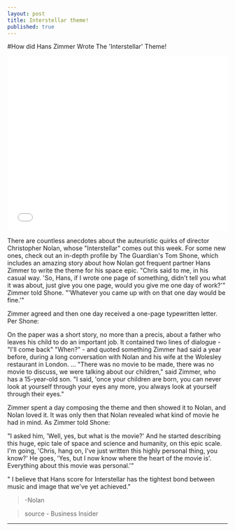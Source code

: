 ```yaml
---
layout: post
title: Interstellar theme!
published: true
---
```


#How did Hans Zimmer Wrote The 'Interstellar' Theme! 

<iframe width="100%" height="400" src="//www.youtube.com/embed/sUT5RqHWt5w" frameborder="0" allowfullscreen></iframe>


There are countless anecdotes about the auteuristic quirks of director Christopher Nolan, whose "Interstellar" comes out this week. For some new ones, check out an in-depth profile by The Guardian's Tom Shone, which includes an amazing story about how Nolan got frequent partner Hans Zimmer to write the theme for his space epic.
"Chris said to me, in his casual way. 'So, Hans, if I wrote one page of something, didn't tell you what it was about, just give you one page, would you give me one day of work?'" Zimmer told Shone. "'Whatever you came up with on that one day would be fine.'"

Zimmer agreed and then one day received a one-page typewritten letter. Per Shone:

On the paper was a short story, no more than a precis, about a father who leaves his child to do an important job. It contained two lines of dialogue - "I'll come back" "When?" - and quoted something Zimmer had said a year before, during a long conversation with Nolan and his wife at the Wolesley restaurant in London. ... "There was no movie to be made, there was no movie to discuss, we were talking about our children," said Zimmer, who has a 15-year-old son. "I said, 'once your children are born, you can never look at yourself through your eyes any more, you always look at yourself through their eyes."

Zimmer spent a day composing the theme and then showed it to Nolan, and Nolan loved it. It was only then that Nolan revealed what kind of movie he had in mind. As Zimmer told Shone:

"I asked him, 'Well, yes, but what is the movie?' And he started describing this huge, epic tale of space and science and humanity, on this epic scale. I'm going, 'Chris, hang on, I've just written this highly personal thing, you know?' He goes, 'Yes, but I now know where the heart of the movie is'. Everything about this movie was personal.'"

" I believe that Hans score for Interstellar has the tightest bond between music and image that we've yet achieved."
>-Nolan

















>source - Business Insider






------------------------------
